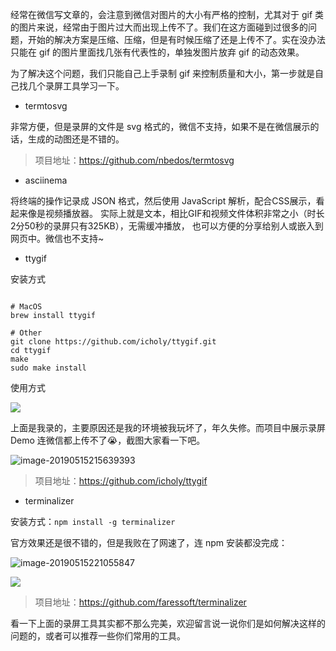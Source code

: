 经常在微信写文章的，会注意到微信对图片的大小有严格的控制，尤其对于 gif 类的图片来说，经常由于图片过大而出现上传不了。我们在这方面碰到过很多的问题，开始的解决方案是压缩、压缩，但是有时候压缩了还是上传不了。实在没办法只能在 gif 的图片里面找几张有代表性的，单独发图片放弃 gif 的动态效果。

为了解决这个问题，我们只能自己上手录制 gif 来控制质量和大小，第一步就是自己找几个录屏工具学习一下。

* termtosvg

非常方便，但是录屏的文件是 svg 格式的，微信不支持，如果不是在微信展示的话，生成的动图还是不错的。

> 项目地址：<https://github.com/nbedos/termtosvg>



* asciinema

将终端的操作记录成 JSON 格式，然后使用 JavaScript 解析，配合CSS展示，看起来像是视频播放器。
实际上就是文本，相比GIF和视频文件体积非常之小（时长2分50秒的录屏只有325KB），无需缓冲播放，
也可以方便的分享给别人或嵌入到网页中。微信也不支持~



* ttygif

安装方式

```shell

# MacOS 
brew install ttygif
  
# Other
git clone https://github.com/icholy/ttygif.git
cd ttygif
make
sudo make install
```

使用方式

![](https://7465-test-3c9b5e-1258459492.tcb.qcloud.la/GitHub%E7%B2%BE%E9%80%89/tty.gif)

上面是我录的，主要原因还是我的环境被我玩坏了，年久失修。而项目中展示录屏 Demo 连微信都上传不了😭，截图大家看一下吧。

![image-20190515215639393](https://7465-test-3c9b5e-1258459492.tcb.qcloud.la/GitHub%E7%B2%BE%E9%80%89/ttyfig-demo.png)

> 项目地址：https://github.com/icholy/ttygif



* terminalizer

安装方式：`npm install -g terminalizer`

官方效果还是很不错的，但是我败在了网速了，连 npm 安装都没完成：

![image-20190515221055847](https://7465-test-3c9b5e-1258459492.tcb.qcloud.la/GitHub%E7%B2%BE%E9%80%89/download-slow.png)

![](https://7465-test-3c9b5e-1258459492.tcb.qcloud.la/GitHub%E7%B2%BE%E9%80%89/install-dl.gif)

> 项目地址：<https://github.com/faressoft/terminalizer>

看一下上面的录屏工具其实都不那么完美，欢迎留言说一说你们是如何解决这样的问题的，或者可以推荐一些你们常用的工具。